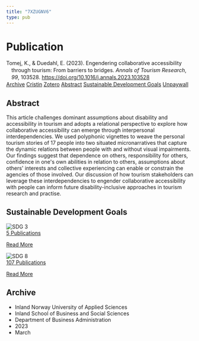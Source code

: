 ```yaml
---
title: "7XZUGNV6"
type: pub
---
```

<h1>Publication</h1>
<article id="csl-bib-container-7XZUGNV6" class="csl-bib-container">
  <div class="csl-bib-body" style="line-height: 1.35; padding-left: 1em; text-indent:-1em;">
  <div class="csl-entry">Tomej, K., &amp; Duedahl, E. (2023). Engendering collaborative accessibility through tourism: From barriers to bridges. <i>Annals of Tourism Research</i>, <i>99</i>, 103528. <a href="https://doi.org/10.1016/j.annals.2023.103528">https://doi.org/10.1016/j.annals.2023.103528</a></div>
</div>
  <div class="csl-bib-buttons">
    <a href="#taxonomy-article-7XZUGNV6" class="csl-bib-button">Archive</a>
    <a href="https://app.cristin.no/results/show.jsf?id=2136171" alt="Cristin URL" class="csl-bib-button">Cristin</a>
    <a href="http://zotero.org/groups/5402882/items/7XZUGNV6" alt="Zotero URL" class="csl-bib-button">Zotero</a>
    <a href="#abstract-article-7XZUGNV6" class="csl-bib-button">Abstract</a>
    <a href="#sdg-article-7XZUGNV6" class="csl-bib-button">Sustainable Development Goals</a>
    <a href="https://doi.org/10.1016/j.annals.2023.103528" class="csl-bib-button">Unpaywall</a>
  </div>
  <div id="csl-bib-meta-container-7XZUGNV6"></div>
</article>
<div id="csl-bib-meta-7XZUGNV6" class="csl-bib-meta">
  <article id="abstract-article-7XZUGNV6" class="abstract-article">
    <h1>Abstract</h1>
    This article challenges dominant assumptions about disability and accessibility in tourism and adopts a relational perspective to explore how collaborative accessibility can emerge through interpersonal interdependencies. We used polyphonic vignettes to weave the personal tourism stories of 17 people into two situated micronarratives that capture the dynamic relations between people with and without visual impairments. Our findings suggest that dependence on others, responsibility for others, confidence in one's own abilities in relation to others, assumptions about others' interests and collective experiencing can enable or constrain the agencies of those involved. Our discussion of how tourism stakeholders can leverage these interdependencies to engender collaborative accessibility with people can inform future disability-inclusive approaches in tourism research and practise.
  </article>
  <article id="sdg-article-7XZUGNV6" class="sdg-article">
    <h1>Sustainable Development Goals</h1>
    <div class="sdg-container"><div id="sdg3" class="sdg"> <img src="{{< params subfolder >}}images/sdg/sdg03_en.png" class="image" alt="SDG 3"> <div class="sdg-overlay"> <a href="{{< params subfolder >}}en/archive/?sdg=3#archive" class="sdg-publication-count"><span>5</span> Publications</a> <p><a href="https://sdgs.un.org/goals/goal3" class="sdg-read-more">Read More</a></p> </div> </div> <div id="sdg8" class="sdg"> <img src="{{< params subfolder >}}images/sdg/sdg08_en.png" class="image" alt="SDG 8"> <div class="sdg-overlay"> <a href="{{< params subfolder >}}en/archive/?sdg=8#archive" class="sdg-publication-count"><span>107</span> Publications</a> <p><a href="https://sdgs.un.org/goals/goal8" class="sdg-read-more">Read More</a></p> </div> </div></div>
  </article>
  <article id="taxonomy-article-7XZUGNV6" class="taxonomy-article">
    <h1>Archive</h1>
    <ul>
      <li>Inland Norway University of Applied Sciences</li>
      <li>Inland School of Business and Social Sciences</li>
      <li>Department of Business Administration</li>
      <li>2023</li>
      <li>March</li>
    </ul>
  </article>
</div>
